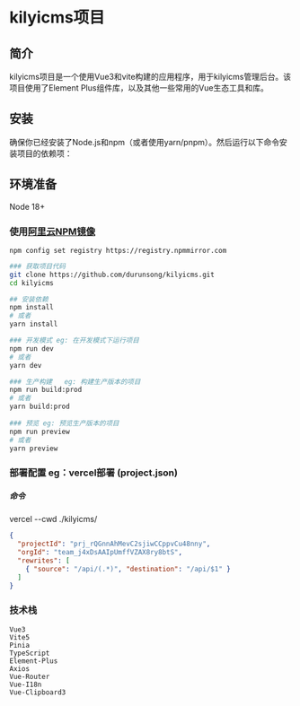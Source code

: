 # kilyicms项目

## 简介
kilyicms项目是一个使用Vue3和vite构建的应用程序，用于kilyicms管理后台。该项目使用了Element Plus组件库，以及其他一些常用的Vue生态工具和库。

## 安装
确保你已经安装了Node.js和npm（或者使用yarn/pnpm）。然后运行以下命令安装项目的依赖项：

## 环境准备
Node 18+ 

### 使用[阿里云NPM镜像](https://www.npmmirror.com/)
``` 
npm config set registry https://registry.npmmirror.com
```

```bash
### 获取项目代码
git clone https://github.com/durunsong/kilyicms.git
cd kilyicms

## 安装依赖 
npm install
# 或者
yarn install

### 开发模式 eg: 在开发模式下运行项目
npm run dev
# 或者
yarn dev

### 生产构建   eg: 构建生产版本的项目
npm run build:prod
# 或者
yarn build:prod
 
### 预览 eg: 预览生产版本的项目
npm run preview
# 或者
yarn preview
```

###  部署配置  eg：vercel部署 (project.json)
##### 命令  
vercel --cwd ./kilyicms/

``` json
{
  "projectId": "prj_rQGnnAhMevC2sjiwCCppvCu48nny",
  "orgId": "team_j4xDsAAIpUmffVZAX8ry8btS",
  "rewrites": [
    { "source": "/api/(.*)", "destination": "/api/$1" }
  ]
}

```

###  技术栈
``` 
Vue3
Vite5
Pinia
TypeScript
Element-Plus
Axios
Vue-Router
Vue-I18n
Vue-Clipboard3
```

